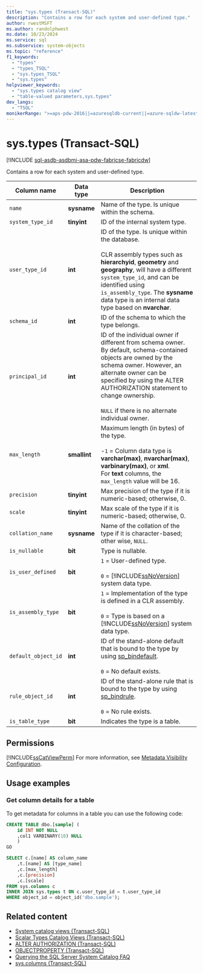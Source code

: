 ```yaml
---
title: "sys.types (Transact-SQL)"
description: "Contains a row for each system and user-defined type."
author: rwestMSFT
ms.author: randolphwest
ms.date: 10/23/2024
ms.service: sql
ms.subservice: system-objects
ms.topic: "reference"
f1_keywords:
  - "types"
  - "types_TSQL"
  - "sys.types_TSQL"
  - "sys.types"
helpviewer_keywords:
  - "sys.types catalog view"
  - "table-valued parameters,sys.types"
dev_langs:
  - "TSQL"
monikerRange: ">=aps-pdw-2016||=azuresqldb-current||=azure-sqldw-latest||>=sql-server-2016||>=sql-server-linux-2017||=azuresqldb-mi-current||=fabric"
---
```

# sys.types (Transact-SQL)

[!INCLUDE [sql-asdb-asdbmi-asa-pdw-fabricse-fabricdw](../../includes/applies-to-version/sql-asdb-asdbmi-asa-pdw-fabricse-fabricdw.md)]

Contains a row for each system and user-defined type.

|Column name|Data type|Description|
|-----------------|---------------|-----------------|
| `name` |**sysname**|Name of the type. Is unique within the schema.|
| `system_type_id` |**tinyint**|ID of the internal system type.|
| `user_type_id` |**int**|ID of the type. Is unique within the database.<br /><br />CLR assembly types such as **hierarchyid**, **geometry** and **geography**, will have a different `system_type_id`, and can be identified using `is_assembly_type`. The **sysname** data type is an internal data type based on **nvarchar**.|
| `schema_id` |**int**|ID of the schema to which the type belongs.|
| `principal_id` |**int**|ID of the individual owner if different from schema owner. By default, schema-contained objects are owned by the schema owner. However, an alternate owner can be specified by using the ALTER AUTHORIZATION statement to change ownership.<br /><br /> `NULL` if there is no alternate individual owner.|
| `max_length` |**smallint**|Maximum length (in bytes) of the type.<br /><br /> -`1` = Column data type is **varchar(max)**, **nvarchar(max)**, **varbinary(max)**, or **xml**.<br /> For **text** columns, the `max_length` value will be 16.|
| `precision` |**tinyint**|Max precision of the type if it is numeric-based; otherwise, 0.|
| `scale` |**tinyint**|Max scale of the type if it is numeric-based; otherwise, 0.|
| `collation_name` |**sysname**|Name of the collation of the type if it is character-based; other wise, `NULL`.|
| `is_nullable` |**bit**|Type is nullable.|
| `is_user_defined` |**bit**|`1` = User-defined type.<br /><br /> `0` = [!INCLUDE[ssNoVersion](../../includes/ssnoversion-md.md)] system data type.|
| `is_assembly_type` |**bit**|`1` = Implementation of the type is defined in a CLR assembly.<br /><br /> `0` = Type is based on a [!INCLUDE[ssNoVersion](../../includes/ssnoversion-md.md)] system data type.|
| `default_object_id` |**int**|ID of the stand-alone default that is bound to the type by using [sp_bindefault](../system-stored-procedures/sp-bindefault-transact-sql.md).<br /><br /> `0` = No default exists.|
| `rule_object_id` |**int**|ID of the stand-alone rule that is bound to the type by using [sp_bindrule](../system-stored-procedures/sp-bindrule-transact-sql.md).<br /><br /> `0` = No rule exists.|
| `is_table_type` |**bit**|Indicates the type is a table.|

## Permissions

[!INCLUDE[ssCatViewPerm](../../includes/sscatviewperm-md.md)] For more information, see [Metadata Visibility Configuration](../security/metadata-visibility-configuration.md).

## Usage examples

### Get column details for a table

To get metadata for columns in a table you can use the following code:

```sql
CREATE TABLE dbo.[sample] (
    id INT NOT NULL
    ,col1 VARBINARY(10) NULL
    )
GO

SELECT c.[name] AS column_name
    ,t.[name] AS [type_name]
    ,c.[max_length]
    ,c.[precision]
    ,c.[scale]
FROM sys.columns c
INNER JOIN sys.types t ON c.user_type_id = t.user_type_id
WHERE object_id = object_id('dbo.sample');
```

## Related content

- [System catalog views (Transact-SQL)](catalog-views-transact-sql.md)
- [Scalar Types Catalog Views (Transact-SQL)](scalar-types-catalog-views-transact-sql.md)
- [ALTER AUTHORIZATION (Transact-SQL)](../../t-sql/statements/alter-authorization-transact-sql.md)
- [OBJECTPROPERTY (Transact-SQL)](../../t-sql/functions/objectproperty-transact-sql.md)
- [Querying the SQL Server System Catalog FAQ](querying-the-sql-server-system-catalog-faq.yml)
- [sys.columns (Transact-SQL)](sys-columns-transact-sql.md)
